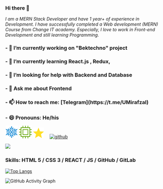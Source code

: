 ### Hi there 👋
<i>I am a MERN Stack Developer and have 1 year+ of experience in  Development. I have successfully completed a Web development (MERN) Course from Change IT academy. Especially, I love to work in Front-end Development and still learning Programming.</i>
<h3>- 🔭 I’m currently working on "Bektechno" project</h3>
<h3>- 🌱 I’m currently learning React.js , Redux, </h3>
<h3>- 🤔 I’m looking for help with Backend and Database</h3>
<h3>- 💬 Ask me about Frontend</h3>
<h3>- 📫 How to reach me:  [Telegram](https://t.me/UMirafzal) </h3>
<h3>- 😄 Pronouns: He/his</h3>




<a href='https://archiveprogram.github.com/'><img src='https://raw.githubusercontent.com/acervenky/animated-github-badges/master/assets/acbadge.gif' width='40' height='40'></a>
<a href='https://docs.github.com/en/developers'><img src='https://raw.githubusercontent.com/acervenky/animated-github-badges/master/assets/devbadge.gif' width='40' height='40'></a>
<a href='https://stars.github.com/'><img src='https://raw.githubusercontent.com/acervenky/animated-github-badges/master/assets/starbadge.gif' width='35' height='35'></a> 
[<img src='https://cdn.jsdelivr.net/npm/simple-icons@3.0.1/icons/github.svg' alt='github' height='40'>](https://github.com/mirafzal1307)   

<img src="https://github-readme-stats.vercel.app/api?username=mirafzal1307&&show_icons=true&title_color=ffffff&icon_color=bb2acf&text_color=daf7dc&bg_color=151515" >


<h3>Skills: HTML 5 / CSS 3 / REACT / JS / GitHub / GitLab</h3>

[![Top Langs](https://github-readme-stats.vercel.app/api/top-langs/?username=mirafzal1307&&show_icons=true&title_color=ffffff&icon_color=bb2acf&text_color=daf7dc&bg_color=151515)](https://github.com/Mirafzal1307/ReactProject)

![GitHub Activity Graph](https://activity-graph.herokuapp.com/graph?username=mirafzal1307&&show_icons=true&title_color=ffffff&icon_color=bb2acf&text_color=daf7dc&bg_color=151515)  


